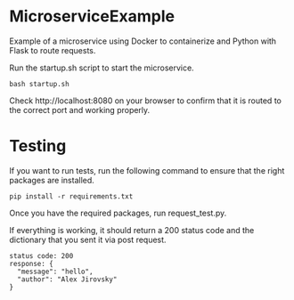 # MicroserviceExample
Example of a microservice using Docker to containerize and Python with Flask to route requests.

Run the startup.sh script to start the microservice.

```
bash startup.sh
```

Check http://localhost:8080 on your browser to confirm that it is routed to the correct port and working properly.

# Testing
If you want to run tests, run the following command to ensure that the right packages are installed.

```
pip install -r requirements.txt
```

Once you have the required packages, run request_test.py.

If everything is working, it should return a 200 status code and the dictionary that you sent it via post request.

```
status code: 200
response: {
  "message": "hello",
  "author": "Alex Jirovsky"
}
```
